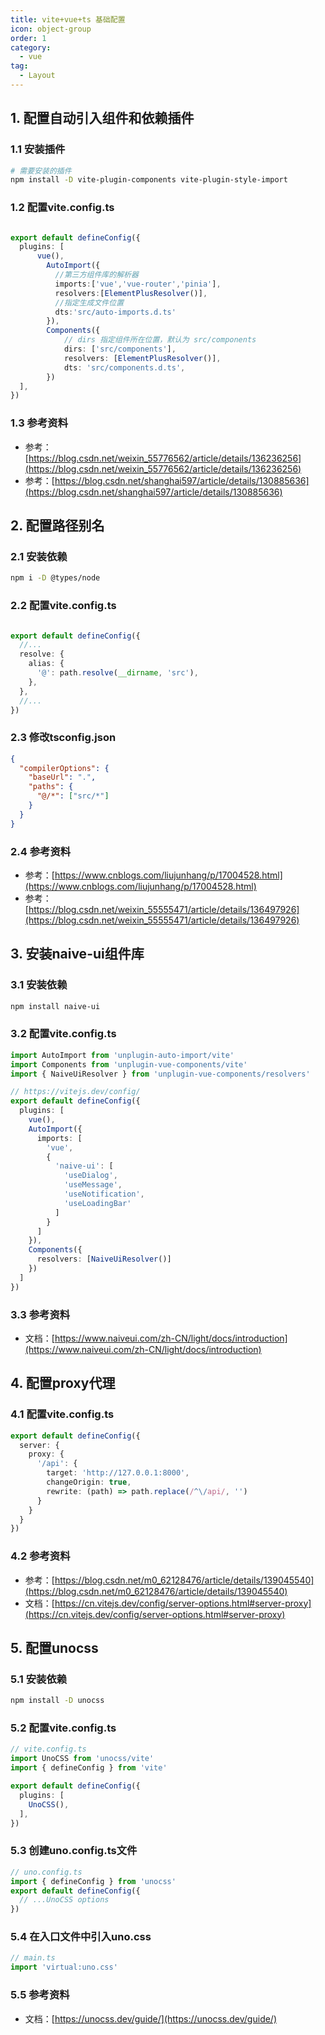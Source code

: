 ```yaml
---
title: vite+vue+ts 基础配置
icon: object-group
order: 1
category:
  - vue
tag:
  - Layout
---
```


## 1. 配置自动引入组件和依赖插件

### 1.1 安装插件
```bash
# 需要安装的插件
npm install -D vite-plugin-components vite-plugin-style-import
```
### 1.2 配置vite.config.ts
```typescript

export default defineConfig({
  plugins: [
      vue(),
        AutoImport({
          //第三方组件库的解析器
          imports:['vue','vue-router','pinia'],
          resolvers:[ElementPlusResolver()],
          //指定生成文件位置
          dts:'src/auto-imports.d.ts'
        }),
        Components({
            // dirs 指定组件所在位置，默认为 src/components
            dirs: ['src/components'],
            resolvers: [ElementPlusResolver()],
            dts: 'src/components.d.ts',
        })
  ],
})

```
### 1.3 参考资料
- 参考：[https://blog.csdn.net/weixin_55776562/article/details/136236256](https://blog.csdn.net/weixin_55776562/article/details/136236256)
- 参考：[https://blog.csdn.net/shanghai597/article/details/130885636](https://blog.csdn.net/shanghai597/article/details/130885636)

## 2. 配置路径别名
### 2.1 安装依赖
```bash
npm i -D @types/node
```
### 2.2 配置vite.config.ts
```typescript

export default defineConfig({
  //...
  resolve: {
    alias: {
      '@': path.resolve(__dirname, 'src'),
    },
  },
  //...
})
```
### 2.3 修改tsconfig.json
```json
{
  "compilerOptions": {
    "baseUrl": ".",
    "paths": {
      "@/*": ["src/*"]
    }
  }
}
```
### 2.4 参考资料
- 参考：[https://www.cnblogs.com/liujunhang/p/17004528.html](https://www.cnblogs.com/liujunhang/p/17004528.html)
- 参考：[https://blog.csdn.net/weixin_55555471/article/details/136497926](https://blog.csdn.net/weixin_55555471/article/details/136497926)

## 3. 安装naive-ui组件库
### 3.1 安装依赖
```bash
npm install naive-ui
```
### 3.2 配置vite.config.ts
```typescript
import AutoImport from 'unplugin-auto-import/vite'
import Components from 'unplugin-vue-components/vite'
import { NaiveUiResolver } from 'unplugin-vue-components/resolvers'

// https://vitejs.dev/config/
export default defineConfig({
  plugins: [
    vue(),
    AutoImport({
      imports: [
        'vue',
        {
          'naive-ui': [
            'useDialog',
            'useMessage',
            'useNotification',
            'useLoadingBar'
          ]
        }
      ]
    }),
    Components({
      resolvers: [NaiveUiResolver()]
    })
  ]
})
```
### 3.3 参考资料
- 文档：[https://www.naiveui.com/zh-CN/light/docs/introduction](https://www.naiveui.com/zh-CN/light/docs/introduction)

## 4. 配置proxy代理
### 4.1 配置vite.config.ts
```typescript
export default defineConfig({
  server: {
    proxy: {
      '/api': {
        target: 'http://127.0.0.1:8000',
        changeOrigin: true,
        rewrite: (path) => path.replace(/^\/api/, '')
      }
    }
  }
})
```
### 4.2 参考资料
- 参考：[https://blog.csdn.net/m0_62128476/article/details/139045540](https://blog.csdn.net/m0_62128476/article/details/139045540)
- 文档：[https://cn.vitejs.dev/config/server-options.html#server-proxy](https://cn.vitejs.dev/config/server-options.html#server-proxy)


## 5. 配置unocss
### 5.1 安装依赖
```bash
npm install -D unocss
```
### 5.2 配置vite.config.ts
```typescript
// vite.config.ts
import UnoCSS from 'unocss/vite'
import { defineConfig } from 'vite'

export default defineConfig({
  plugins: [
    UnoCSS(),
  ],
})
```
### 5.3 创建uno.config.ts文件
```typescript
// uno.config.ts
import { defineConfig } from 'unocss'
export default defineConfig({
  // ...UnoCSS options
})
```
### 5.4 在入口文件中引入uno.css
```typescript
// main.ts
import 'virtual:uno.css'
```
### 5.5 参考资料
- 文档：[https://unocss.dev/guide/](https://unocss.dev/guide/)





